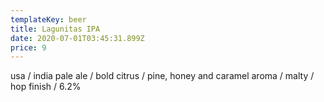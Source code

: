 ```yaml
---
templateKey: beer
title: Lagunitas IPA
date: 2020-07-01T03:45:31.899Z
price: 9
---
```


usa / india pale ale / bold citrus / pine, honey and caramel aroma / malty / hop finish / 6.2%
